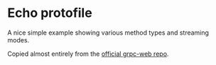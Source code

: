 # Echo protofile

A nice simple example showing various method types and streaming modes.

Copied almost entirely from the
[official grpc-web repo](https://github.com/grpc/grpc-web/blob/92aa9f8fc8e7af4aadede52ea075dd5790a63b62/net/grpc/gateway/examples/echo/echo.proto).
